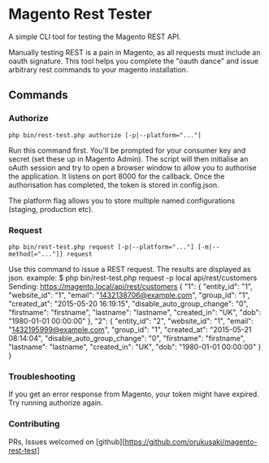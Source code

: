# Magento Rest Tester

A simple CLI tool for testing the Magento REST API.

Manually testing REST is a pain in Magento, as all requests must include an oauth signature.
This tool helps you complete the "oauth dance" and issue arbitrary rest commands to your magento installation.

## Commands
### Authorize

    php bin/rest-test.php authorize [-p|--platform="..."]

Run this command first.  You'll be prompted for your consumer key and secret (set these up in Magento Admin).
The script will then initialise an oAuth session and try to open a browser window to allow you to authorise the application.
It listens on port 8000 for the callback.  Once the authorisation has completed, the token is stored in config.json.

The platform flag allows you to store multiple named configurations (staging, production etc).

### Request

    php bin/rest-test.php request [-p|--platform="..."] [-m|--method[="..."]] request

Use this command to issue a REST request.  The results are displayed as json.
example:
    $ php bin/rest-test.php request -p local api/rest/customers
    Sending: https://magento.local/api/rest/customers
    {
        "1": {
            "entity_id": "1",
            "website_id": "1",
            "email": "1432138706@example.com",
            "group_id": "1",
            "created_at": "2015-05-20 16:19:15",
            "disable_auto_group_change": "0",
            "firstname": "firstname",
            "lastname": "lastname",
            "created_in": "UK",
            "dob": "1980-01-01 00:00:00"
        },
        "2": {
            "entity_id": "2",
            "website_id": "1",
            "email": "1432195999@example.com",
            "group_id": "1",
            "created_at": "2015-05-21 08:14:04",
            "disable_auto_group_change": "0",
            "firstname": "firstname",
            "lastname": "lastname",
            "created_in": "UK",
            "dob": "1980-01-01 00:00:00"
        }
    }

### Troubleshooting

If you get an error response from Magento, your token might have expired.  Try running authorize again.

### Contributing

PRs, Issues welcomed on [github][https://github.com/orukusaki/magento-rest-test]
